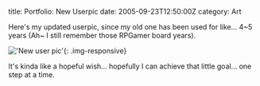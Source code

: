 title: Portfolio: New Userpic
date: 2005-09-23T12:50:00Z
category: Art

Here's my updated userpic, since my old one has been used for like… 4~5 years (Ah~ I still remember those RPGamer board years).

!['New user pic'](http://img.photobucket.com/albums/v95/seh_hui/artwork/felix.png){: .img-responsive}

It's kinda like a hopeful wish… hopefully I can achieve that little goal… one step at a time.

